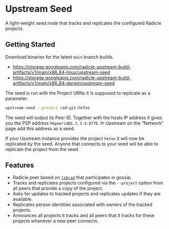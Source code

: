 # Upstream Seed

A light-weight seed node that tracks and replicates the configured Radicle
projects.

## Getting Started

Download binaries for the latest `main` branch builds.

* <https://storage.googleapis.com/radicle-upstream-build-artifacts/v1/main/x86_64-linux/upstream-seed>
* <https://storage.googleapis.com/radicle-upstream-build-artifacts/v1/main/x86_64-darwin/upstream-seed>

The seed is run with the Project URNs it is supposed to replicate as a
parameter.

```bash
upstream-seed --project rad:git:hkfoo
```

The seed will output its Peer ID. Together with the hosts IP address it gives
you the P2P address `hkpeerid@1.2.3.4:8776`. In Upstream on the “Network” page
add this address as a seed.

If your Upstream instance provides the project `hkfoo` it will now be replicated
by the seed. Anyone that connects to your seed will be able to replicate the
project from the seed.

## Features

* Radicle peer based on [`librad`][librad] that participates in gossip.
* Tracks and replicates projects configured via the `--project` option from all
  peers that provide a copy of the project.
* Asks for updates to tracked projects and replicates updates if they are
  available.
* Replicates person identities associated with owners of the tracked projects.
* Announces all projects it tracks and all peers that it tracks for these
  projects whenever a new peer connects.

[librad]: https://github.com/radicle-dev/radicle-link/tree/master/librad
